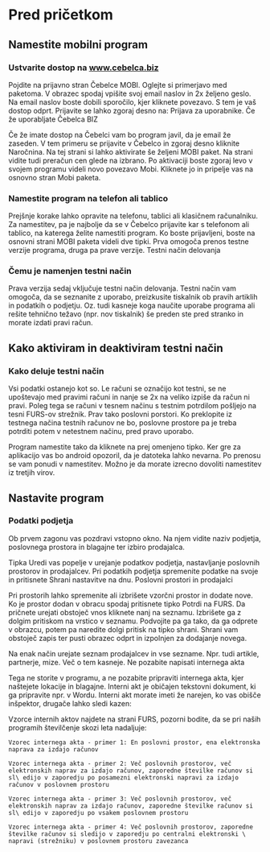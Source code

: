 # Pred pričetkom

## Namestite mobilni program

### Ustvarite dostop na www.cebelca.biz

Pojdite na prijavno stran Čebelce MOBI. Oglejte si primerjavo med paketoma. V obrazec spodaj vpišite svoj email naslov in 2x željeno geslo. Na email naslov boste dobili sporočilo, kjer kliknete povezavo. S tem je vaš dostop odprt. Prijavite se lahko zgoraj desno na: Prijava za uporabnike.
Če že uporabljate Čebelca BIZ

Če že imate dostop na Čebelci vam bo program javil, da je email že zaseden. V tem primeru se prijavite v Čebelco in zgoraj desno kliknite Naročnina. Na tej strani si lahko aktivirate še željeni MOBI paket. Na strani vidite tudi preračun cen glede na izbrano. Po aktivaciji boste zgoraj levo v svojem programu videli novo povezavo Mobi. Kliknete jo in pripelje vas na osnovno stran Mobi paketa.

### Namestite program na telefon ali tablico

Prejšnje korake lahko opravite na telefonu, tablici ali klasičnem računalniku. Za namestitev, pa je najbolje da se v Čebelco prijavite kar s telefonom ali tablico, na katerega želite namestiti program. Ko boste prijavljeni, boste na osnovni strani MOBI paketa videli dve tipki. Prva omogoča prenos testne verzije programa, druga pa prave verzije.
Testni način delovanja

### Čemu je namenjen testni način

Prava verzija sedaj vključuje testni način delovanja. Testni način vam omogoča, da se seznanite z uporabo, preizkusite tiskalnik ob pravih artiklih in podatkih o podjetju. Oz. tudi kasneje koga naučite uporabe programa ali rešite tehnično težavo (npr. nov tiskalnik) še preden ste pred stranko in morate izdati pravi račun.

## Kako aktiviram in deaktiviram testni način

### Kako deluje testni način

Vsi podatki ostanejo kot so. Le računi se označijo kot testni, se ne upoštevajo med pravimi računi in nanje se 2x na veliko izpiše da račun ni pravi. Poleg tega se računi v tesnem načinu s testnim potrdilom pošljejo na tesni FURS-ov strežnik. Prav tako poslovni porstori. Ko preklopite iz testnega načina testnih računov ne bo, poslovne prostore pa je treba potrditi potem v netestnem načinu, pred pravo uporabo.

Program namestite tako da kliknete na prej omenjeno tipko. Ker gre za aplikacijo vas bo android opozoril, da je datoteka lahko nevarna. Po prenosu se vam ponudi v namestitev. Možno je da morate izrecno dovoliti namestitev iz tretjih virov.

## Nastavite program

### Podatki podjetja

Ob prvem zagonu vas pozdravi vstopno okno. Na njem vidite naziv podjetja, poslovnega prostora in blagajne ter izbiro prodajalca.

Tipka Uredi vas popelje v urejanje podatkov podjetja, nastavljanje poslovnih prostorov in prodajalcev. Pri podatkih podjetja spremenite podatke na svoje in pritisnete Shrani nastavitve na dnu.
Poslovni prostori in prodajalci

Pri prostorih lahko spremenite ali izbrišete vzorčni prostor in dodate nove. Ko je prostor dodan v obracu spodaj pritisnete tipko Potrdi na FURS. Da pričnete urejati obstoječ vnos kliknete nanj na seznamu. Izbrišete ga z dolgim pritiskom na vrstico v seznamu. Podvojite pa ga tako, da ga odprete v obrazcu, potem pa naredite dolgi pritisk na tipko shrani. Shrani vam obstoječ zapis ter pusti obrazec odprt in izpolnjen za dodajanje novega.

Na enak način urejate seznam prodajalcev in vse sezname. Npr. tudi artikle, partnerje, mize. Več o tem kasneje.
Ne pozabite napisati internega akta

Tega ne storite v programu, a ne pozabite pripraviti internega akta, kjer naštejete lokacije in blagajne. Interni akt je običajen tekstovni dokument, ki ga pripravite npr. v Wordu. Interni akt morate imeti že narejen, ko vas obišče inšpektor, drugače lahko sledi kazen:

Vzorce internih aktov najdete na strani FURS, pozorni bodite, da se pri naših programih številčenje skozi leta nadaljuje:

    Vzorec internega akta - primer 1: En poslovni prostor, ena elektronska naprava za izdajo računov

    Vzorec internega akta - primer 2: Več poslovnih prostorov, več elektronskih naprav za izdajo računov, zaporedne številke računov si sl\ edijo v zaporedju po posamezni elektronski napravi za izdajo računov v poslovnem prostoru

    Vzorec internega akta - primer 3: Več poslovnih prostorov, več elektronskih naprav za izdajo računov, zaporedne številke računov si sl\ edijo v zaporedju po vsakem poslovnem prostoru

    Vzorec internega akta - primer 4: Več poslovnih prostorov, zaporedne številke računov si sledijo v zaporedju po centralni elektronski \ napravi (strežniku) v poslovnem prostoru zavezanca

